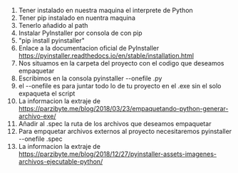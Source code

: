 1. Tener instalado en nuestra maquina el interprete de Python
2. Tener pip instalado en nuentra maquina
3. Tenerlo añadido al path
4. Instalar PyInstaller por consola de con pip
5. "pip install pyinstaller"
6. Enlace a la documentacion oficial de PyInstaller https://pyinstaller.readthedocs.io/en/stable/installation.html
7. Nos situamos en la carpeta del proyecto con el codigo que deseamos empaquetar
8. Escribimos en la consola pyinstaller --onefile <nombredelscript>.py
9. el --onefile es para juntar todo lo de tu proyecto en el .exe sin el solo expaqueta el script
10. La informacion la extraje de https://parzibyte.me/blog/2018/03/23/empaquetando-python-generar-archivo-exe/
11. Añadir al .spec la ruta de los archivos que deseamos empaquetar
12. Para empquetar archivos externos al proyecto necesitaremos pyinstaller --onefile <nombredelarchivo>.spec
13. La informacion la extraje de https://parzibyte.me/blog/2018/12/27/pyinstaller-assets-imagenes-archivos-ejecutable-python/
